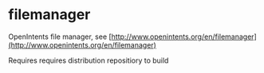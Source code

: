 filemanager
===========

OpenIntents file manager, see [http://www.openintents.org/en/filemanager](http://www.openintents.org/en/filemanager)

Requires requires distribution repositiory to build
